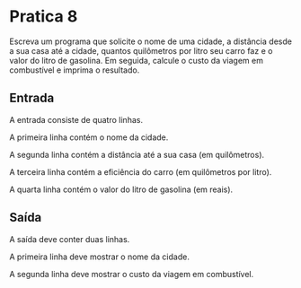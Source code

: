 # Pratica 8

Escreva um programa que solicite o nome de uma cidade, a distância desde a sua casa até a cidade, quantos quilômetros por litro seu carro faz e o valor do litro de gasolina. Em seguida, calcule o custo da viagem em combustível e imprima o resultado.

## Entrada

A entrada consiste de quatro linhas.

A primeira linha contém o nome da cidade.

A segunda linha contém a distância até a sua casa (em quilômetros).

A terceira linha contém a eficiência do carro (em quilômetros por litro).

A quarta linha contém o valor do litro de gasolina (em reais).

## Saída

A saída deve conter duas linhas.

A primeira linha deve mostrar o nome da cidade.

A segunda linha deve mostrar o custo da viagem em combustível.
